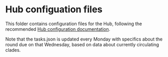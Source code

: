 # Hub configuation files

This folder contains configuration files for the Hub, following the recommended [Hub configuration documentation](https://hubverse.io/en/latest/user-guide/hub-config.html).

Note that the tasks.json is updated every Monday with specifics about the round due on that Wednesday, based on data about currently circulating clades.
